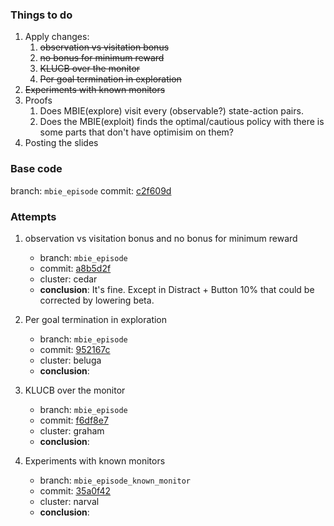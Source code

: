 ### Things to do

1. Apply changes:
    1. ~~observation vs visitation bonus~~
    2. ~~no bonus for minimum reward~~
    3. ~~KLUCB over the monitor~~
    4. ~~Per goal termination in exploration~~
2. ~~Experiments with known monitors~~
3. Proofs
    1. Does MBIE(explore) visit every (observable?) state-action pairs.
    2. Does the MBIE(exploit) finds the optimal/cautious policy with there is some parts that don't have optimisim on
       them?
4. Posting the slides

### Base code

branch: `mbie_episode`
commit: [c2f609d](https://github.com/alirezakazemipour/ofu/tree/mbie_episode)

### Attempts

1. observation vs visitation bonus and no bonus for minimum reward
    - branch: `mbie_episode`
    - commit: [a8b5d2f](https://github.com/alirezakazemipour/ofu/tree/mbie_episode)
    - cluster: cedar
    - **conclusion**: It's fine. Except in Distract + Button 10% that could be corrected by lowering beta.

2. Per goal termination in exploration
    - branch: `mbie_episode`
    - commit: [952167c](https://github.com/alirezakazemipour/ofu/tree/mbie_episode)
    - cluster: beluga
    - **conclusion**:

3. KLUCB over the monitor
    - branch: `mbie_episode`
    - commit: [f6df8e7](https://github.com/alirezakazemipour/ofu/tree/mbie_episode)
    - cluster: graham
    - **conclusion**:

4. Experiments with known monitors
    - branch: `mbie_episode_known_monitor`
    - commit: [35a0f42](https://github.com/alirezakazemipour/ofu/tree/mbie_episode_known_monitor)
    - cluster: narval
    - **conclusion**:
